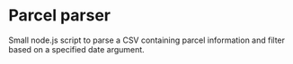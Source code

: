 # Parcel parser
Small node.js script to parse a CSV containing parcel information and filter based on a specified date argument.

